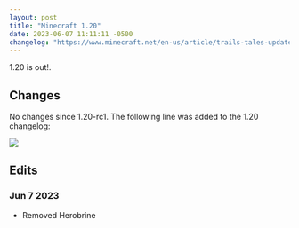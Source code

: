 ```yaml
---
layout: post
title: "Minecraft 1.20"
date: 2023-06-07 11:11:11 -0500
changelog: "https://www.minecraft.net/en-us/article/trails-tales-update-out-today-java"
---
```


1.20 is out!.

## Changes

No changes since 1.20-rc1. The following line was added to the 1.20 changelog:

![](img/1-20-removed-herobrine.png)

## Edits

### Jun 7 2023

- Removed Herobrine

